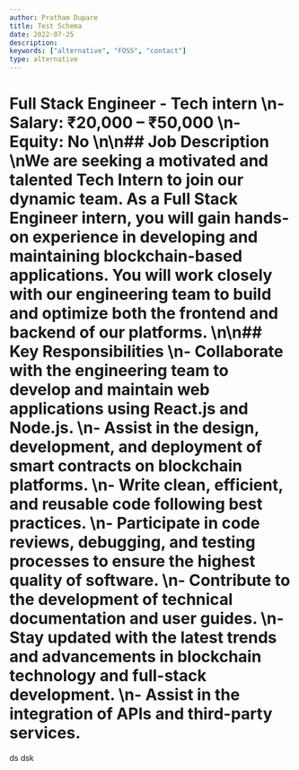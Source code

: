 ```yaml
---
author: Pratham Dupare
title: Test Schema
date: 2022-07-25
description:
keywords: ["alternative", "FOSS", "contact"]
type: alternative
---
```


# Full Stack Engineer - Tech intern \n- **Salary:** ₹20,000 – ₹50,000 \n- **Equity:** No \n\n## Job Description \nWe are seeking a motivated and talented Tech Intern to join our dynamic team. As a Full Stack Engineer intern, you will gain hands-on experience in developing and maintaining blockchain-based applications. You will work closely with our engineering team to build and optimize both the frontend and backend of our platforms. \n\n## Key Responsibilities \n- Collaborate with the engineering team to develop and maintain web applications using React.js and Node.js. \n- Assist in the design, development, and deployment of smart contracts on blockchain platforms. \n- Write clean, efficient, and reusable code following best practices. \n- Participate in code reviews, debugging, and testing processes to ensure the highest quality of software. \n- Contribute to the development of technical documentation and user guides. \n- Stay updated with the latest trends and advancements in blockchain technology and full-stack development. \n- Assist in the integration of APIs and third-party services.

ds
dsk
